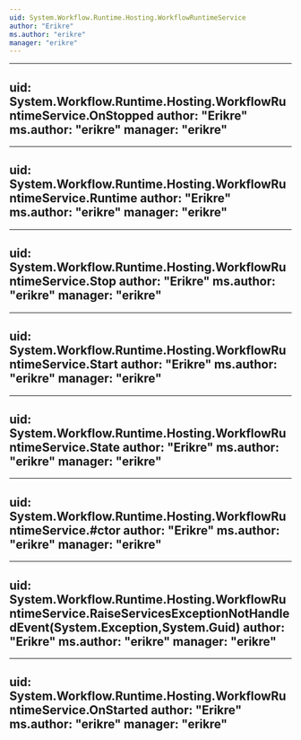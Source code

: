 ```yaml
---
uid: System.Workflow.Runtime.Hosting.WorkflowRuntimeService
author: "Erikre"
ms.author: "erikre"
manager: "erikre"
---
```


---
uid: System.Workflow.Runtime.Hosting.WorkflowRuntimeService.OnStopped
author: "Erikre"
ms.author: "erikre"
manager: "erikre"
---

---
uid: System.Workflow.Runtime.Hosting.WorkflowRuntimeService.Runtime
author: "Erikre"
ms.author: "erikre"
manager: "erikre"
---

---
uid: System.Workflow.Runtime.Hosting.WorkflowRuntimeService.Stop
author: "Erikre"
ms.author: "erikre"
manager: "erikre"
---

---
uid: System.Workflow.Runtime.Hosting.WorkflowRuntimeService.Start
author: "Erikre"
ms.author: "erikre"
manager: "erikre"
---

---
uid: System.Workflow.Runtime.Hosting.WorkflowRuntimeService.State
author: "Erikre"
ms.author: "erikre"
manager: "erikre"
---

---
uid: System.Workflow.Runtime.Hosting.WorkflowRuntimeService.#ctor
author: "Erikre"
ms.author: "erikre"
manager: "erikre"
---

---
uid: System.Workflow.Runtime.Hosting.WorkflowRuntimeService.RaiseServicesExceptionNotHandledEvent(System.Exception,System.Guid)
author: "Erikre"
ms.author: "erikre"
manager: "erikre"
---

---
uid: System.Workflow.Runtime.Hosting.WorkflowRuntimeService.OnStarted
author: "Erikre"
ms.author: "erikre"
manager: "erikre"
---
